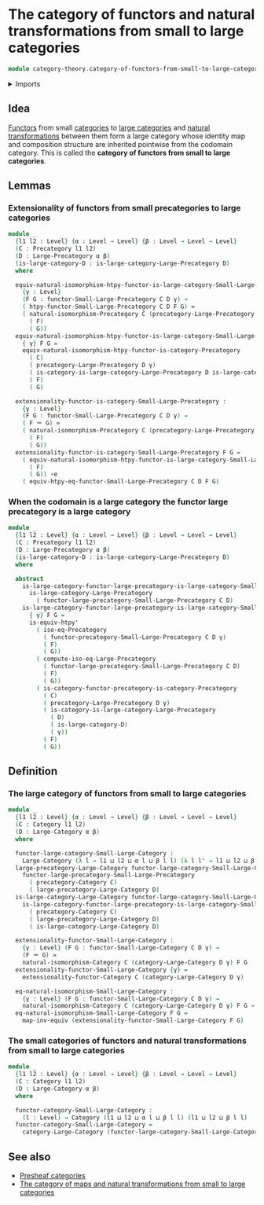 # The category of functors and natural transformations from small to large categories

```agda
module category-theory.category-of-functors-from-small-to-large-categories where
```

<details><summary>Imports</summary>

```agda
open import category-theory.categories
open import category-theory.category-of-functors
open import category-theory.functors-from-small-to-large-categories
open import category-theory.functors-from-small-to-large-precategories
open import category-theory.isomorphisms-in-large-precategories
open import category-theory.isomorphisms-in-precategories
open import category-theory.large-categories
open import category-theory.large-precategories
open import category-theory.natural-isomorphisms-functors-categories
open import category-theory.natural-isomorphisms-functors-precategories
open import category-theory.precategories
open import category-theory.precategory-of-functors-from-small-to-large-precategories

open import foundation.equivalences
open import foundation.identity-types
open import foundation.universe-levels
```

</details>

## Idea

[Functors](category-theory.functors-from-small-to-large-categories.md) from
small [categories](category-theory.categories.md) to
[large categories](category-theory.large-categories.md) and
[natural transformations](category-theory.natural-transformations-functors-from-small-to-large-precategories.md)
between them form a large category whose identity map and composition structure
are inherited pointwise from the codomain category. This is called the
**category of functors from small to large categories**.

## Lemmas

### Extensionality of functors from small precategories to large categories

```agda
module _
  {l1 l2 : Level} {α : Level → Level} {β : Level → Level → Level}
  (C : Precategory l1 l2)
  (D : Large-Precategory α β)
  (is-large-category-D : is-large-category-Large-Precategory D)
  where

  equiv-natural-isomorphism-htpy-functor-is-large-category-Small-Large-Precategory :
    {γ : Level}
    (F G : functor-Small-Large-Precategory C D γ) →
    ( htpy-functor-Small-Large-Precategory C D F G) ≃
    ( natural-isomorphism-Precategory C (precategory-Large-Precategory D γ)
      ( F)
      ( G))
  equiv-natural-isomorphism-htpy-functor-is-large-category-Small-Large-Precategory
    { γ} F G =
    equiv-natural-isomorphism-htpy-functor-is-category-Precategory
      ( C)
      ( precategory-Large-Precategory D γ)
      ( is-category-is-large-category-Large-Precategory D is-large-category-D γ)
      ( F)
      ( G)

  extensionality-functor-is-category-Small-Large-Precategory :
    {γ : Level}
    (F G : functor-Small-Large-Precategory C D γ) →
    ( F ＝ G) ≃
    ( natural-isomorphism-Precategory C (precategory-Large-Precategory D γ)
      ( F)
      ( G))
  extensionality-functor-is-category-Small-Large-Precategory F G =
    ( equiv-natural-isomorphism-htpy-functor-is-large-category-Small-Large-Precategory
      ( F)
      ( G)) ∘e
    ( equiv-htpy-eq-functor-Small-Large-Precategory C D F G)
```

### When the codomain is a large category the functor large precategory is a large category

```agda
module _
  {l1 l2 : Level} {α : Level → Level} {β : Level → Level → Level}
  (C : Precategory l1 l2)
  (D : Large-Precategory α β)
  (is-large-category-D : is-large-category-Large-Precategory D)
  where

  abstract
    is-large-category-functor-large-precategory-is-large-category-Small-Large-Precategory :
      is-large-category-Large-Precategory
        ( functor-large-precategory-Small-Large-Precategory C D)
    is-large-category-functor-large-precategory-is-large-category-Small-Large-Precategory
      { γ} F G =
      is-equiv-htpy'
        ( iso-eq-Precategory
          ( functor-precategory-Small-Large-Precategory C D γ)
          ( F)
          ( G))
        ( compute-iso-eq-Large-Precategory
          ( functor-large-precategory-Small-Large-Precategory C D)
          ( F)
          ( G))
        ( is-category-functor-precategory-is-category-Precategory
          ( C)
          ( precategory-Large-Precategory D γ)
          ( is-category-is-large-category-Large-Precategory
            ( D)
            ( is-large-category-D)
            ( γ))
          ( F)
          ( G))
```

## Definition

### The large category of functors from small to large categories

```agda
module _
  {l1 l2 : Level} {α : Level → Level} {β : Level → Level → Level}
  (C : Category l1 l2)
  (D : Large-Category α β)
  where

  functor-large-category-Small-Large-Category :
    Large-Category (λ l → l1 ⊔ l2 ⊔ α l ⊔ β l l) (λ l l' → l1 ⊔ l2 ⊔ β l l')
  large-precategory-Large-Category functor-large-category-Small-Large-Category =
    functor-large-precategory-Small-Large-Precategory
      ( precategory-Category C)
      ( large-precategory-Large-Category D)
  is-large-category-Large-Category functor-large-category-Small-Large-Category =
    is-large-category-functor-large-precategory-is-large-category-Small-Large-Precategory
      ( precategory-Category C)
      ( large-precategory-Large-Category D)
      ( is-large-category-Large-Category D)

  extensionality-functor-Small-Large-Category :
    {γ : Level} (F G : functor-Small-Large-Category C D γ) →
    (F ＝ G) ≃
    natural-isomorphism-Category C (category-Large-Category D γ) F G
  extensionality-functor-Small-Large-Category {γ} =
    extensionality-functor-Category C (category-Large-Category D γ)

  eq-natural-isomorphism-Small-Large-Category :
    {γ : Level} (F G : functor-Small-Large-Category C D γ) →
    natural-isomorphism-Category C (category-Large-Category D γ) F G → F ＝ G
  eq-natural-isomorphism-Small-Large-Category F G =
    map-inv-equiv (extensionality-functor-Small-Large-Category F G)
```

### The small categories of functors and natural transformations from small to large categories

```agda
module _
  {l1 l2 : Level} {α : Level → Level} {β : Level → Level → Level}
  (C : Category l1 l2)
  (D : Large-Category α β)
  where

  functor-category-Small-Large-Category :
    (l : Level) → Category (l1 ⊔ l2 ⊔ α l ⊔ β l l) (l1 ⊔ l2 ⊔ β l l)
  functor-category-Small-Large-Category =
    category-Large-Category (functor-large-category-Small-Large-Category C D)
```

## See also

- [Presheaf categories](category-theory.presheaf-categories.md)
- [The category of maps and natural transformations from small to large categories](category-theory.category-of-maps-from-small-to-large-categories.md)
